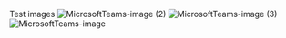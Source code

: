 Test images
![MicrosoftTeams-image (2)](https://user-images.githubusercontent.com/86251615/137670821-d7d249de-7ab3-4e44-bde1-2001951eb7ed.png)
![MicrosoftTeams-image (3)](https://user-images.githubusercontent.com/86251615/137670832-acc536b3-3f83-4b60-8bf7-a5bc3771cf25.png)
![MicrosoftTeams-image](https://user-images.githubusercontent.com/86251615/137670835-04ae9916-865a-4c74-a897-925ffa98b9dc.png)
